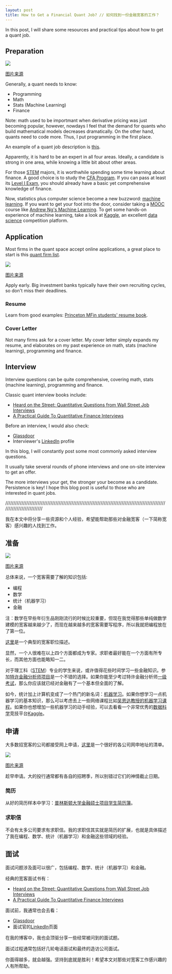 ```yaml
---
layout: post
title: How to Get a Financial Quant Job? // 如何找到一份金融宽客的工作？
---
```


In this post, I will share some resources and practical tips about how to get a quant job.

## Preparation

![](/images/mathFinance.JPG)

[图片来源](http://www.quantuniversity.com/)

Generally, a quant needs to know:

- Programming
- Math
- Stats (Machine Learning)
- Finance

Note: math used to be importmant when derivative pricing was just becoming popular, however, nowdays I feel that the demand for quants who build mathematical models decreases dramatically. On the other hand, quants need to code more. Thus, I put programming in the first place.

An example of a quant job description is [this](https://careers.jpmorgan.com/careers/programs/qr-fulltime-associate).

Apparently, it is hard to be an expert in all four areas. Ideally, a candidate is strong in one area, while knowing a little bit about other areas.

For those [STEM](https://en.wikipedia.org/wiki/Science,_technology,_engineering,_and_mathematics) majors, it is worthwhile spending some time learning about finance. A good choice is to study the [CFA Program](https://www.cfainstitute.org/programs/cfaprogram/Pages/index.aspx). If you can pass at least its [Level I Exam](https://www.cfainstitute.org/programs/cfaprogram/exams/Pages/level_I_exam_prep.aspx), you should already have a basic yet comprehensive knowledge of finance.

Now, statistics plus computer science become a new buzzword: [machine learning](https://en.wikipedia.org/wiki/Machine_learning). If you want to get your foot into the door, consider taking a [MOOC](https://en.wikipedia.org/wiki/Massive_open_online_course) course like [Andrew Ng's Machine Learning](https://www.coursera.org/learn/machine-learning). To get some hands-on experience of machine learning, take a look at [Kaggle](https://www.kaggle.com/), an excellent [data science](https://en.wikipedia.org/wiki/Data_science) competition platform.

## Application

Most firms in the quant space accept online applications, a great place to start is this [quant firm list](https://www.quantnet.com/threads/quant-internship-and-graduate-recruitment-a-firms-list.10000/). 

![](/images/investmentbank.GIF)

[图片来源](https://www.quora.com/If-investment-bankers-are-so-rich-then-why-doesnt-everybody-become-one)

Apply early. Big investment banks typically have their own recruiting cycles, so don't miss their deadlines.

### Resume

Learn from good examples: [Princeton MFin students' resume book](http://bcf.princeton.edu/master-in-finance/mfin-directory/).

### Cover Letter

Not many firms ask for a cover letter. My cover letter simply expands my resume, and elaborates on my past experience on math, stats (machine learning), programming and finance.

## Interview

Interview questions can be quite comprehensive, covering math, stats (machine learning), programming and finance.

Classic quant interview books include:
- [Heard on the Street: Quantitative Questions from Wall Street Job Interviews](https://www.amazon.com/Heard-Street-Quantitative-Questions-Interviews/dp/0994103867)
- [A Practical Guide To Quantitative Finance Interviews](https://www.amazon.com/Practical-Guide-Quantitative-Finance-Interviews/dp/1438236662)

Before an interview, I would also check:

- [Glassdoor](https://www.glassdoor.com/index.htm)
- Interviewer's [LinkedIn](https://www.linkedin.com/) profile

In this blog, I will constantly post some most commonly asked interview questions.

It usually take several rounds of phone interviews and one on-site interview to get an offer.

The more interviews your get, the stronger your become as a candidate. Persistence is key! I hope this blog post is useful to those who are interested in quant jobs.

//////////////////////////////////////////////////////////////////////////////////////////////////////////////////////////

我在本文中将分享一些资源和个人经验，希望能帮助那些对金融宽客（一下简称宽客）感兴趣的人找到工作。

## 准备

![](/images/mathFinance.JPG)

[图片来源](http://www.quantuniversity.com/)

总体来说，一个宽客需要了解的知识包括:

- 编程
- 数学
- 统计（机器学习）
- 金融

注：数学在早些年衍生品刚刚流行的时候比较重要，但现在我觉得那些单纯做数学建模的宽客越来越少了，而现在越来越多的宽客需要写程序，所以我就把编程放在了第一位。

[这里](https://careers.jpmorgan.com/careers/programs/qr-fulltime-associate)是一个典型的宽客职位描述。

显然，一个人很难在以上四个方面都成为专家。求职者最好能在一个方面有所专长，而其他方面也能略知一二。

对于理工科（[STEM](https://en.wikipedia.org/wiki/Science,_technology,_engineering,_and_mathematics)）专业的学生来说，或许值得花些时间学习一些金融知识。参加[特许金融分析师项目](https://www.cfainstitute.org/programs/cfaprogram/Pages/index.aspx)是一个不错的选择。如果你能至少考过特许金融分析师[一级考试](https://www.cfainstitute.org/programs/cfaprogram/exams/Pages/level_I_exam_prep.aspx)，那么你应该就已经对金融有了一个基本但全面的了解。

如今，统计加上计算机变成了一个热门的新名词：[机器学习](https://en.wikipedia.org/wiki/Machine_learning)。如果你想学习一点机器学习的基本知识，那么可以考虑去上一些网络课程比如[吴恩达教授的机器学习课程](https://www.coursera.org/learn/machine-learning)。如果你也想增加一些机器学习的动手经验，可以去看看一个非常优秀的[数据科学](https://en.wikipedia.org/wiki/Data_science)竞技平台[Kaggle](https://www.kaggle.com/)。

## 申请

大多数招宽客的公司都接受网上申请，[这里](https://www.quantnet.com/threads/quant-internship-and-graduate-recruitment-a-firms-list.10000/)是一个很好的各公司网申地址的清单。

![](/images/investmentbank.GIF)

[图片来源](https://www.quora.com/If-investment-bankers-are-so-rich-then-why-doesnt-everybody-become-one)

趁早申请。大的投行通常都有各自的招聘季，所以别错过它们的神情截止日期。

### 简历

从好的简历样本中学习：[普林斯顿大学金融硕士项目学生简历簿](http://bcf.princeton.edu/master-in-finance/mfin-directory/)。

### 求职信

不会有太多公司要求有求职信。我的求职信其实就是简历的扩展，也就是具体描述了我在编程、数学、统计（机器学习）和金融这些领域的经验。

## 面试

面试问题涉及面可以很广，包括编程、数学、统计（机器学习）和金融。

经典的宽客面试书有：
- [Heard on the Street: Quantitative Questions from Wall Street Job Interviews](https://www.amazon.com/Heard-Street-Quantitative-Questions-Interviews/dp/0994103867)
- [A Practical Guide To Quantitative Finance Interviews](https://www.amazon.com/Practical-Guide-Quantitative-Finance-Interviews/dp/1438236662)

面试前，我通常也会去看：

- [Glassdoor](https://www.glassdoor.com/index.htm)
- 面试官的[LinkedIn](https://www.linkedin.com/)页面

在我的博客中，我也会顶驱分享一些经常被问到的面试题。

面试过程通常包括好几轮电话面试和最终的造访公司面试。

你面得越多，就会越强。坚持到底就是胜利！希望本文对那些对宽客工作感兴趣的人有所帮助。

 
